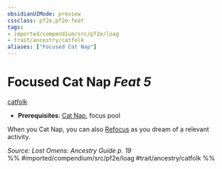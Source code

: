 ```yaml
---
obsidianUIMode: preview
cssclass: pf2e,pf2e-feat
tags:
- imported/compendium/src/pf2e/loag
- trait/ancestry/catfolk
aliases: ["Focused Cat Nap"]
---
```

# Focused Cat Nap  *Feat 5*  
[catfolk](catfolk-b1.md)  

- **Prerequisites**: [Cat Nap](cat-nap-loag.md), focus pool

When you Cat Nap, you can also [Refocus](refocus.md) as you dream of a relevant activity.

*Source: Lost Omens: Ancestry Guide p. 19*  
%% #imported/compendium/src/pf2e/loag #trait/ancestry/catfolk %%